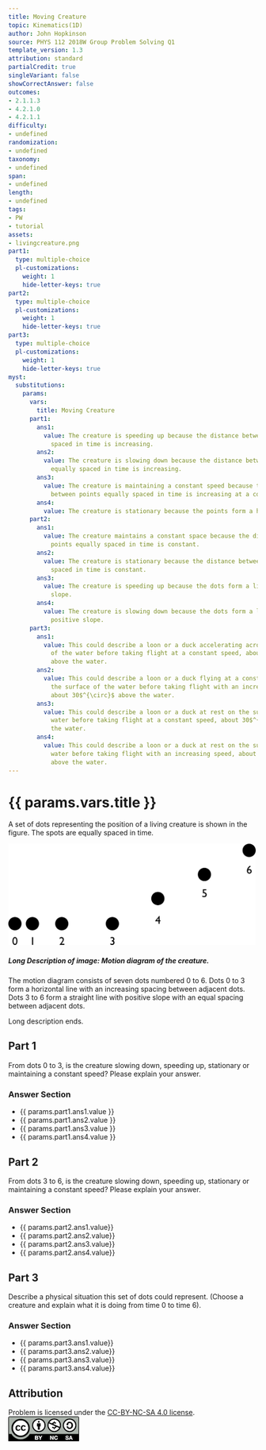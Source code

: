 ```yaml
---
title: Moving Creature
topic: Kinematics(1D)
author: John Hopkinson
source: PHYS 112 2018W Group Problem Solving Q1
template_version: 1.3
attribution: standard
partialCredit: true
singleVariant: false
showCorrectAnswer: false
outcomes:
- 2.1.1.3
- 4.2.1.0
- 4.2.1.1
difficulty:
- undefined
randomization:
- undefined
taxonomy:
- undefined
span:
- undefined
length:
- undefined
tags:
- PW
- tutorial
assets:
- livingcreature.png
part1:
  type: multiple-choice
  pl-customizations:
    weight: 1
    hide-letter-keys: true
part2:
  type: multiple-choice
  pl-customizations:
    weight: 1
    hide-letter-keys: true
part3:
  type: multiple-choice
  pl-customizations:
    weight: 1
    hide-letter-keys: true
myst:
  substitutions:
    params:
      vars:
        title: Moving Creature
      part1:
        ans1:
          value: The creature is speeding up because the distance between points equally
            spaced in time is increasing.
        ans2:
          value: The creature is slowing down because the distance between points
            equally spaced in time is increasing.
        ans3:
          value: The creature is maintaining a constant speed because the distance
            between points equally spaced in time is increasing at a constant rate.
        ans4:
          value: The creature is stationary because the points form a horizontal line.
      part2:
        ans1:
          value: The creature maintains a constant space because the distance between
            points equally spaced in time is constant.
        ans2:
          value: The creature is stationary because the distance between points equally
            spaced in time is constant.
        ans3:
          value: The creature is speeding up because the dots form a line with a positive
            slope.
        ans4:
          value: The creature is slowing down because the dots form a line with a
            positive slope.
      part3:
        ans1:
          value: This could describe a loon or a duck accelerating across the surface
            of the water before taking flight at a constant speed, about 30$^{\circ}$
            above the water.
        ans2:
          value: This could describe a loon or a duck flying at a constant speed across
            the surface of the water before taking flight with an increasing speed,
            about 30$^{\circ}$ above the water.
        ans3:
          value: This could describe a loon or a duck at rest on the surface of the
            water before taking flight at a constant speed, about 30$^{\circ}$ above
            the water.
        ans4:
          value: This could describe a loon or a duck at rest on the surface of the
            water before taking flight with an increasing speed, about 30$^{\circ}$
            above the water.
---
```

# {{ params.vars.title }}
A set of dots representing the position of a living creature is shown in the figure. The spots are equally spaced in time.

<img longdesc="Moving Creature.md#desc" alt="Motion diagram of the creature." src="livingcreature.png" width="500px">

<div id="desc">
<h5>Long Description of image: Motion diagram of the creature.</h5>
The motion diagram consists of seven dots numbered 0 to 6.
Dots 0 to 3 form a horizontal line with an increasing spacing between adjacent dots.
Dots 3 to 6 form a straight line with positive slope with an equal spacing between adjacent dots.
<p>Long description ends.</p>
<div>

## Part 1

From dots 0 to 3, is the creature slowing down, speeding up, stationary or maintaining a constant speed? Please explain your answer.

### Answer Section

- {{ params.part1.ans1.value }}
- {{ params.part1.ans2.value }}
- {{ params.part1.ans3.value }}
- {{ params.part1.ans4.value }}

## Part 2

From dots 3 to 6, is the creature slowing down, speeding up, stationary or maintaining a constant speed?  Please explain your answer.

### Answer Section

- {{ params.part2.ans1.value}}
- {{ params.part2.ans2.value}}
- {{ params.part2.ans3.value}}
- {{ params.part2.ans4.value}}

## Part 3

Describe a physical situation this set of dots could represent.  (Choose a creature and explain what it is doing from time 0 to time 6).

### Answer Section

- {{ params.part3.ans1.value}}
- {{ params.part3.ans2.value}}
- {{ params.part3.ans3.value}}
- {{ params.part3.ans4.value}}

## Attribution

Problem is licensed under the [CC-BY-NC-SA 4.0 license](https://creativecommons.org/licenses/by-nc-sa/4.0/).<br> ![The Creative Commons 4.0 license requiring attribution-BY, non-commercial-NC, and share-alike-SA license.](https://raw.githubusercontent.com/firasm/bits/master/by-nc-sa.png)